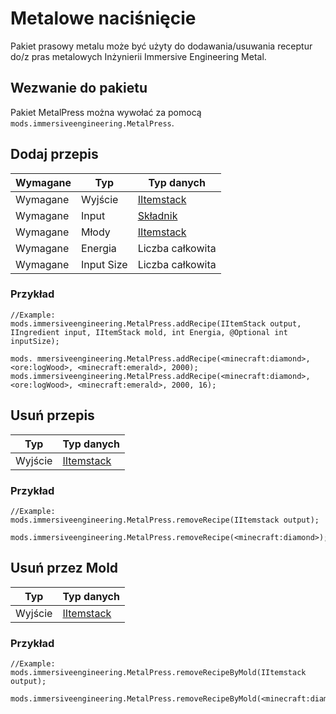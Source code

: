 # Metalowe naciśnięcie

Pakiet prasowy metalu może być użyty do dodawania/usuwania receptur do/z pras metalowych Inżynierii Immersive Engineering Metal.

## Wezwanie do pakietu

Pakiet MetalPress można wywołać za pomocą `mods.immersiveengineering.MetalPress`.

## Dodaj przepis

| Wymagane | Typ        | Typ danych                                       |
| -------- | ---------- | ------------------------------------------------ |
| Wymagane | Wyjście    | [IItemstack](/Vanilla/Items/IItemStack/)         |
| Wymagane | Input      | [Składnik](/Vanilla/Variable_Types/IIngredient/) |
| Wymagane | Młody      | [IItemstack](/Vanilla/Items/IItemStack/)         |
| Wymagane | Energia    | Liczba całkowita                                 |
| Wymagane | Input Size | Liczba całkowita                                 |

### Przykład

```zenscript
//Example:
mods.immersiveengineering.MetalPress.addRecipe(IItemStack output, IIngredient input, IItemStack mold, int Energia, @Optional int inputSize);

mods. mmersiveengineering.MetalPress.addRecipe(<minecraft:diamond>, <ore:logWood>, <minecraft:emerald>, 2000);
mods.immersiveengineering.MetalPress.addRecipe(<minecraft:diamond>, <ore:logWood>, <minecraft:emerald>, 2000, 16);
```

## Usuń przepis

| Typ     | Typ danych                               |
| ------- | ---------------------------------------- |
| Wyjście | [IItemstack](/Vanilla/Items/IItemStack/) |

### Przykład

```zenscript
//Example:
mods.immersiveengineering.MetalPress.removeRecipe(IItemstack output);

mods.immersiveengineering.MetalPress.removeRecipe(<minecraft:diamond>);
```

## Usuń przez Mold

| Typ     | Typ danych                               |
| ------- | ---------------------------------------- |
| Wyjście | [IItemstack](/Vanilla/Items/IItemStack/) |

### Przykład

```zenscript
//Example:
mods.immersiveengineering.MetalPress.removeRecipeByMold(IItemstack output);

mods.immersiveengineering.MetalPress.removeRecipeByMold(<minecraft:diamond>);
```